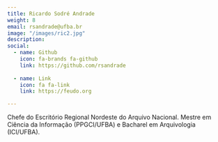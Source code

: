 ```yaml
---
title: Ricardo Sodré Andrade
weight: 8
email: rsandrade@ufba.br
image: "/images/ric2.jpg"
description: 
social:
  - name: Github
    icon: fa-brands fa-github
    link: https://github.com/rsandrade
    
  - name: Link
    icon: fa fa-link
    link: https://feudo.org

---
```


Chefe do Escritório Regional Nordeste do Arquivo Nacional. Mestre em Ciência da Informação (PPGCI/UFBA) e Bacharel em Arquivologia (ICI/UFBA).

